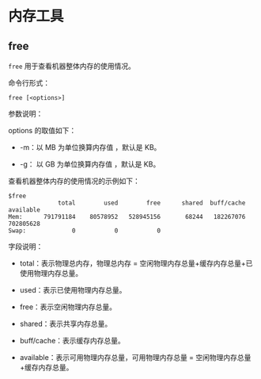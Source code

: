内存工具 
=========================



free 
-------------------------

`free` 用于查看机器整体内存的使用情况。

命令行形式：

```unknow
free [<options>]
```



参数说明：

options 的取值如下：

* -m：以 MB 为单位换算内存值 ，默认是 KB。

  

* -g： 以 GB 为单位换算内存值 ，默认是 KB。

  




查看机器整体内存的使用情况的示例如下：

```unknow
$free
              total        used        free      shared  buff/cache   available
Mem:      791791184    80578952   528945156       68244   182267076   702805628
Swap:             0           0           0
```



字段说明：

* total：表示物理总内存，物理总内存 = 空闲物理内存总量+缓存内存总量+已使用物理内存总量。

  

* used：表示已使用物理内存总量。

  

* free：表示空闲物理内存总量。

  

* shared：表示共享内存总量。

  

* buff/cache：表示缓存内存总量。

  

* available：表示可用物理内存总量，可用物理内存总量 = 空闲物理内存总量+缓存内存总量。

  



